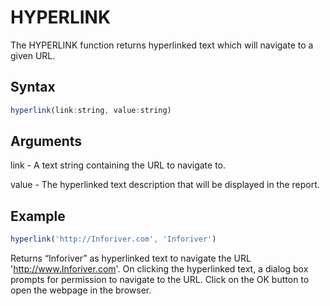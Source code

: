 # HYPERLINK

The HYPERLINK function returns hyperlinked text which will navigate to a given URL.&#x20;

## Syntax

```javascript
hyperlink(link:string, value:string)
```

## Arguments

link - A text string containing the URL to navigate to.

value - The hyperlinked text description that will be displayed in the report.

## Example

```javascript
hyperlink('http://Inforiver.com', 'Inforiver')
```

Returns “Inforiver” as hyperlinked text to navigate the URL 'http://www.Inforiver.com'. On clicking the hyperlinked text, a dialog box prompts for permission to navigate to the URL. Click on the OK button to open the webpage in the browser.
